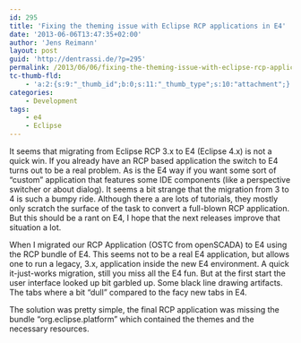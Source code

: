 ```yaml
---
id: 295
title: 'Fixing the theming issue with Eclipse RCP applications in E4'
date: '2013-06-06T13:47:35+02:00'
author: 'Jens Reimann'
layout: post
guid: 'http://dentrassi.de/?p=295'
permalink: /2013/06/06/fixing-the-theming-issue-with-eclipse-rcp-applications-in-e4/
tc-thumb-fld:
    - 'a:2:{s:9:"_thumb_id";b:0;s:11:"_thumb_type";s:10:"attachment";}'
categories:
    - Development
tags:
    - e4
    - Eclipse
---
```


It seems that migrating from Eclipse RCP 3.x to E4 (Eclipse 4.x) is not a quick win. If you already have an RCP based application the switch to E4 turns out to be a real problem. As is the E4 way if you want some sort of “custom” application that features some IDE components (like a perspective switcher or about dialog). It seems a bit strange that the migration from 3 to 4 is such a bumpy ride. Although there a are lots of tutorials, they mostly only scratch the surface of the task to convert a full-blown RCP application. But this should be a rant on E4, I hope that the next releases improve that situation a lot.

<!-- more -->

When I migrated our RCP Application (OSTC from openSCADA) to E4 using the RCP bundle of E4. This seems not to be a real E4 application, but allows one to run a legacy, 3.x, application inside the new E4 environment. A quick it-just-works migration, still you miss all the E4 fun. But at the first start the user interface looked up bit garbled up. Some black line drawing artifacts. The tabs where a bit “dull” compared to the facy new tabs in E4.

The solution was pretty simple, the final RCP application was missing the bundle “org.eclipse.platform” which contained the themes and the necessary resources.
